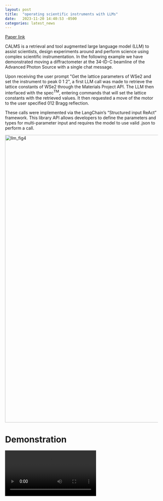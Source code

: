 ```yaml
---
layout: post
title:  "operating scientific instruments with LLMs"
date:   2023-11-20 14:40:53 -0500
categories: latest_news
---
```

[Paper link](TBD)

CALMS is a retrieval and tool augmented large language model (LLM) to assist scientists, design experiments around and perform science using complex scientific instrumentation. In the following example we have demonstrated moving a diffractometer at the 34-ID-C beamline of the Advanced Photon Source with a single chat message.

Upon receiving the user prompt "Get the lattice parameters of WSe2 and set the instrument to peak 0 1 2", a first LLM call was made to retrieve the lattice constants of WSe2 through the Materials Project API. The LLM then interfaced with the spec<sup>TM</sup>, entering commands that will set the lattice constants with the retrieved values. It then requested a move of the motor to the user specified 012 Bragg reflection.

These calls were implemented via the LangChain’s “Structured input ReAct” framework. This library API allows developers to define the parameters and types for multi-parameter input and requires the model to use valid .json to perform a call.

<img width="946" alt="llm_fig4" src="https://github.com/danielzt12/danielzt12.github.io/assets/20727490/4ed31eac-71f5-43f0-b7ed-ed72fe8caae6">

# Demonstration
<video src="https://user-images.githubusercontent.com/20727490/284342340-91d8b8c6-9bac-4562-8b82-34e402064561.mp4" controls="controls" style="max-width: 730px;"></video>


